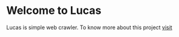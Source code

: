 # Welcome to Lucas

Lucas is simple web crawler.
To know more about this project [visit](http://www.google.com) 